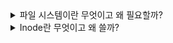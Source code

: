 <details>
<summary>파일 시스템이란 무엇이고 왜 필요할까?</summary>
<br>
파일은 따지고 보면 비트로 이루어져 있다. 이 비트로 이루어진 파일을 디스크에 어떻게 저장해야 할까? 비트 단위로? 바이트 단위로? 블록 단위로?

연속적으로 저장해야 할까? 불연속적으로 저장해야 할까?

불연속적으로 저장했다면 각각의 블록의 위치는 어떻게 파악해야 할까? 등등을 다루면서 파일을 저장하고 읽는 작업을 도와주는 시스템이 파일 시스템이다.

대부분의 파일 시스템은 파일을 불연속적으로 블록(ex 4kb 단위의 뭉탱이)의 형태로 디스크에 기록하며, 각각의 블록의 위치를 기록한 블록을 이용해서 각 블록을 찾아낸다.

파일을 순차적으로 저장할 경우 외부 단편화 문제가 생길 수 있으며, 각각의 블록은 링크드 리스트로 연결할 경우 맨 마지막 블록을 찾는데 오래걸리기 때문이다.

이런 기능을 하는 파일 시스템이 없다면 파일을 읽거나 쓰는 것 자체가 어려울 것이다.
</details>

<details>
<summary>Inode란 무엇이고 왜 쓸까?</summary>
<br>
Inode란 리눅스의 파일 시스템들이 주로 사용하는, 파일의 메타데이터를 저장한 자료구조라고 할 수 있다.

Inode에는 파일의 크기, 저장 시각, 파일을 이루는 데이터 블록의 주소들을 가지고 있다.

이 때 데이터 블록의 주소는 매우 많을 수 있으므로 Inode 하나에 담기는 어려워 계층적으로 관리하는데, 이를테면 실제 데이터 블록의 주소를 담고 있는게 아니라, 데이터 블록의 주소를 담고있는 블록의 주소를 담고 있는 식이다.

계층이 깊어질수록 훨씬 많은 양의 데이터 블록 주소에 접근할 수 있게 된다.

Inode에서는 직접적인 데이터 블록의 주소 12개를 갖는 Direct Blocks와 직접적인 데이터 블록의 주소를 갖고 있는 블록의 주소인 Single Indirect를 갖고 있고, 비슷한 방식으로 계층이 더 깊어지면서 Double Indirect, Triple Indirect까지 존재한다.
</details>